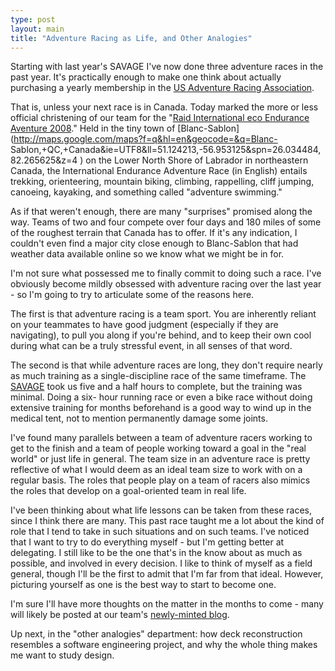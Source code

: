 ```yaml
---
type: post
layout: main
title: "Adventure Racing as Life, and Other Analogies"
---
```

Starting with last year's SAVAGE I've now done three adventure races in the
past year. It's practically enough to make one think about actually purchasing
a yearly membership in the [US Adventure Racing
Association](http://www.usara.com/membership.aspx).

  
That is, unless your next race is in Canada. Today marked the more or less
official christening of our team for the "[Raid International eco Endurance
Aventure 2008](http://www.enduranceaventure.com/en/eco.htm)." Held in the tiny
town of [Blanc-Sablon](http://maps.google.com/maps?f=q&hl=en&geocode=&q=Blanc-
Sablon,+QC,+Canada&ie=UTF8&ll=51.124213,-56.953125&spn=26.034484,82.265625&z=4
) on the Lower North Shore of Labrador in northeastern Canada, the
International Endurance Adventure Race (in English) entails trekking,
orienteering, mountain biking, climbing, rappelling, cliff jumping, canoeing,
kayaking, and something called "adventure swimming."

  
As if that weren't enough, there are many "surprises" promised along the way.
Teams of two and four compete over four days and 180 miles of some of the
roughest terrain that Canada has to offer. If it's any indication, I couldn't
even find a major city close enough to Blanc-Sablon that had weather data
available online so we know what we might be in for.

  
I'm not sure what possessed me to finally commit to doing such a race. I've
obviously become mildly obsessed with adventure racing over the last year - so
I'm going to try to articulate some of the reasons here.

  
The first is that adventure racing is a team sport. You are inherently reliant
on your teammates to have good judgment (especially if they are navigating),
to pull you along if you're behind, and to keep their own cool during what can
be a truly stressful event, in all senses of that word.

  
The second is that while adventure races are long, they don't require nearly
as much training as a single-discipline race of the same timeframe. The
[SAVAGE](http://citingthetext.blogspot.com/2008/04/savage-2008.html) took us
five and a half hours to complete, but the training was minimal. Doing a six-
hour running race or even a bike race without doing extensive training for
months beforehand is a good way to wind up in the medical tent, not to mention
permanently damage some joints.

  
I've found many parallels between a team of adventure racers working to get to
the finish and a team of people working toward a goal in the "real world" or
just life in general. The team size in an adventure race is pretty reflective
of what I would deem as an ideal team size to work with on a regular basis.
The roles that people play on a team of racers also mimics the roles that
develop on a goal-oriented team in real life.

  
I've been thinking about what life lessons can be taken from these races,
since I think there are many. This past race taught me a lot about the kind of
role that I tend to take in such situations and on such teams. I've noticed
that I want to try to do everything myself - but I'm getting better at
delegating. I still like to be the one that's in the know about as much as
possible, and involved in every decision. I like to think of myself as a field
general, though I'll be the first to admit that I'm far from that ideal.
However, picturing yourself as one is the best way to start to become one.

  
I'm sure I'll have more thoughts on the matter in the months to come - many
will likely be posted at our team's [newly-minted
blog](http://teammoosejaw.blogspot.com/).

  
Up next, in the "other analogies" department: how deck reconstruction
resembles a software engineering project, and why the whole thing makes me
want to study design.

